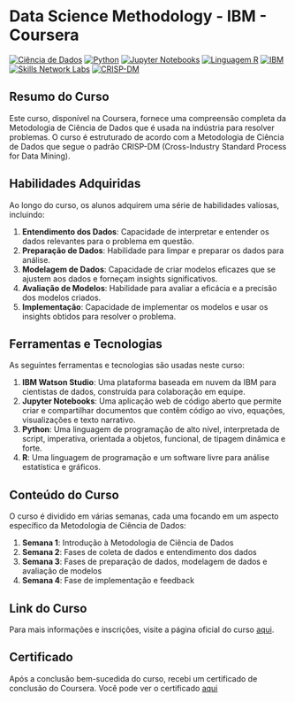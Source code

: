 # Data Science Methodology - IBM - Coursera
[![Ciência de Dados](https://img.shields.io/badge/Ciência_de_Dados-7D3C98?style=for-the-badge)](https://pt.wikipedia.org/wiki/Ciência_de_dados)
[![Python](https://img.shields.io/badge/Python-3776AB?style=for-the-badge&logo=python&logoColor=white)](https://www.python.org/)
[![Jupyter Notebooks](https://img.shields.io/badge/Jupyter_Notebooks-F37626?style=for-the-badge&logo=jupyter&logoColor=white)](https://jupyter.org/)
[![Linguagem R](https://img.shields.io/badge/Linguagem_R-276DC3?style=for-the-badge)](https://www.r-project.org/)
[![IBM](https://img.shields.io/badge/IBM-054ADA?style=for-the-badge&logo=ibm&logoColor=white)](https://www.ibm.com/)
[![Skills Network Labs](https://img.shields.io/badge/Skills_Network_Labs-FF7F0E?style=for-the-badge)](https://www.coursera.org/ibm)
[![CRISP-DM](https://img.shields.io/badge/CRISP--DM-000000?style=for-the-badge)](https://en.wikipedia.org/wiki/Cross_Industry_Standard_Process_for_Data_Mining)

## Resumo do Curso

Este curso, disponível na Coursera, fornece uma compreensão completa da Metodologia de Ciência de Dados que é usada na
indústria para resolver problemas. O curso é estruturado de acordo com a Metodologia de Ciência de Dados que segue o padrão 
CRISP-DM (Cross-Industry Standard Process for Data Mining).

## Habilidades Adquiridas

Ao longo do curso, os alunos adquirem uma série de habilidades valiosas, incluindo:

1. **Entendimento dos Dados**: Capacidade de interpretar e entender os dados relevantes para o problema em questão.
2. **Preparação de Dados**: Habilidade para limpar e preparar os dados para análise.
3. **Modelagem de Dados**: Capacidade de criar modelos eficazes que se ajustem aos dados e forneçam insights significativos.
4. **Avaliação de Modelos**: Habilidade para avaliar a eficácia e a precisão dos modelos criados.
5. **Implementação**: Capacidade de implementar os modelos e usar os insights obtidos para resolver o problema.

## Ferramentas e Tecnologias

As seguintes ferramentas e tecnologias são usadas neste curso:

1. **IBM Watson Studio**: Uma plataforma baseada em nuvem da IBM para cientistas de dados, construída para colaboração em equipe.
2. **Jupyter Notebooks**: Uma aplicação web de código aberto que permite criar e compartilhar documentos que contêm código ao vivo, equações, visualizações e texto narrativo.
3. **Python**: Uma linguagem de programação de alto nível, interpretada de script, imperativa, orientada a objetos, funcional, de tipagem dinâmica e forte.
4. **R**: Uma linguagem de programação e um software livre para análise estatística e gráficos.

## Conteúdo do Curso

O curso é dividido em várias semanas, cada uma focando em um aspecto específico da Metodologia de Ciência de Dados:

1. **Semana 1**: Introdução à Metodologia de Ciência de Dados
2. **Semana 2**: Fases de coleta de dados e entendimento dos dados
3. **Semana 3**: Fases de preparação de dados, modelagem de dados e avaliação de modelos
4. **Semana 4**: Fase de implementação e feedback


## Link do Curso

Para mais informações e inscrições, visite a página oficial do curso [aqui]([https://www.coursera.org/learn/open-source-tools-for-data-science](https://www.coursera.org/learn/data-science-methodology?specialization=ibm-data-science)).

## Certificado

Após a conclusão bem-sucedida do curso, recebi um certificado de conclusão do Coursera. Você pode ver o certificado [aqui]()


